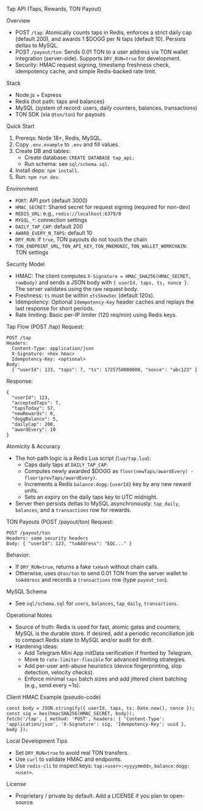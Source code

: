 Tap API (Taps, Rewards, TON Payout)

Overview
- POST `/tap`: Atomically counts taps in Redis, enforces a strict daily cap (default 200), and awards 1 $DOGG per N taps (default 10). Persists deltas to MySQL.
- POST `/payout/ton`: Sends 0.01 TON to a user address via TON wallet integration (server-side). Supports `DRY_RUN=true` for development.
- Security: HMAC request signing, timestamp freshness check, idempotency cache, and simple Redis-backed rate limit.

Stack
- Node.js + Express
- Redis (hot path: taps and balances)
- MySQL (system of record: users, daily counters, balances, transactions)
- TON SDK (via `@ton/ton`) for payouts

Quick Start
1) Prereqs: Node 18+, Redis, MySQL.
2) Copy `.env.example` to `.env` and fill values.
3) Create DB and tables:
   - Create database: `CREATE DATABASE tap_api;`
   - Run schema: see `sql/schema.sql`.
4) Install deps: `npm install`.
5) Run: `npm run dev`.

Environment
- `PORT`: API port (default 3000)
- `HMAC_SECRET`: Shared secret for request signing (required for non-dev)
- `REDIS_URL`: e.g., `redis://localhost:6379/0`
- `MYSQL_*`: connection settings
- `DAILY_TAP_CAP`: default 200
- `AWARD_EVERY_N_TAPS`: default 10
- `DRY_RUN`: if `true`, TON payouts do not touch the chain
- `TON_ENDPOINT_URL`, `TON_API_KEY`, `TON_MNEMONIC`, `TON_WALLET_WORKCHAIN`: TON settings

Security Model
- HMAC: The client computes `X-Signature = HMAC_SHA256(HMAC_SECRET, rawBody)` and sends a JSON body with `{ userId, taps, ts, nonce }`. The server validates using the raw request body.
- Freshness: `ts` must be within `±tsSkewSec` (default 120s).
- Idempotency: Optional `Idempotency-Key` header caches and replays the last response for short periods.
- Rate limiting: Basic per-IP limiter (120 req/min) using Redis keys.

Tap Flow (POST /tap)
Request:
```
POST /tap
Headers:
  Content-Type: application/json
  X-Signature: <hex hmac>
  Idempotency-Key: <optional>
Body:
  { "userId": 123, "taps": 7, "ts": 1725750000000, "nonce": "abc123" }
```
Response:
```
{
  "userId": 123,
  "acceptedTaps": 7,
  "tapsToday": 57,
  "newRewards": 0,
  "doggBalance": 5,
  "dailyCap": 200,
  "awardEvery": 10
}
```

Atomicity & Accuracy
- The hot-path logic is a Redis Lua script (`lua/tap.lua`):
  - Caps daily taps at `DAILY_TAP_CAP`.
  - Computes newly awarded $DOGG as `floor(newTaps/awardEvery) - floor(prevTaps/awardEvery)`.
  - Increments a Redis `balance:dogg:{userId}` key by any new reward units.
  - Sets an expiry on the daily taps key to UTC midnight.
- Server then persists deltas to MySQL asynchronously: `tap_daily`, `balances`, and a `transactions` row for rewards.

TON Payouts (POST /payout/ton)
Request:
```
POST /payout/ton
Headers: same security headers
Body: { "userId": 123, "toAddress": "EQC..." }
```
Behavior:
- If `DRY_RUN=true`, returns a fake `txHash` without chain calls.
- Otherwise, uses `@ton/ton` to send 0.01 TON from the server wallet to `toAddress` and records a `transactions` row (type `payout_ton`).

MySQL Schema
- See `sql/schema.sql` for `users`, `balances`, `tap_daily`, `transactions`.

Operational Notes
- Source of truth: Redis is used for fast, atomic gates and counters; MySQL is the durable store. If desired, add a periodic reconciliation job to compact Redis state to MySQL and/or audit for drift.
- Hardening ideas:
  - Add Telegram Mini App initData verification if fronted by Telegram.
  - Move to `rate-limiter-flexible` for advanced limiting strategies.
  - Add per-user anti-abuse heuristics (device fingerprinting, slop detection, velocity checks).
  - Enforce minimal `taps` batch sizes and add jittered client batching (e.g., send every ~1s).

Client HMAC Example (pseudo-code)
```
const body = JSON.stringify({ userId, taps, ts: Date.now(), nonce });
const sig = hex(hmacSHA256(HMAC_SECRET, body));
fetch('/tap', { method: 'POST', headers: { 'Content-Type': 'application/json', 'X-Signature': sig, 'Idempotency-Key': uuid }, body });
```

Local Development Tips
- Set `DRY_RUN=true` to avoid real TON transfers.
- Use `curl` to validate HMAC and endpoints.
- Use `redis-cli` to inspect keys: `tap:<user>:<yyyymmdd>`, `balance:dogg:<user>`.

License
- Proprietary / private by default. Add a LICENSE if you plan to open-source.


